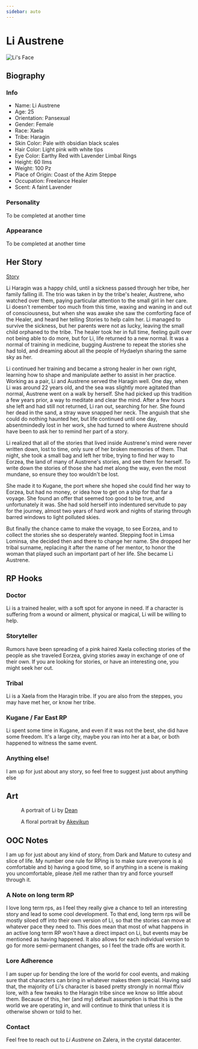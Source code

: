 ```yaml
---
sidebar: auto
---
```


# Li Austrene

![Li's Face](./liheadshot.png)

## Biography

### Info

* Name: Li Austrene
* Age: 25
* Orientation: Pansexual
* Gender: Female
* Race: Xaela
* Tribe: Haragin
* Skin Color: Pale with obsidian black scales
* Hair Color: Light pink with white tips
* Eye Color: Earthy Red with Lavender Limbal Rings
* Height: 60 Ilms
* Weight: 100 Pz
* Place of Origin: Coast of the Azim Steppe
* Occupation: Freelance Healer
* Scent: A faint Lavender

### Personality

To be completed at another time

### Appearance

To be completed at another time

## Her Story

[Story](story.md)

Li Haragin was a happy child, until a sickness passed through her tribe, her family falling ill. The trio was taken in by the tribe's healer, Austrene, who watched over them, paying particular attention to the small girl in her care. Li doesn't remember too much from this time, waxing and waning in and out of consciousness, but when she was awake she saw the comforting face of the Healer, and heard her telling Stories to help calm her. Li managed to survive the sickness, but her parents were not as lucky, leaving the small child orphaned to the tribe. The healer took her in full time, feeling guilt over not being able to do more, but for Li, life returned to a new normal. It was a normal of training in medicine, bugging Austrene to repeat the stories she had told, and dreaming about all the people of Hydaelyn sharing the same sky as her.

Li continued her training and became a strong healer in her own right, learning how to shape and manipulate aether to assist in her practice. Working as a pair, Li and Austrene served the Haragin well. One day, when Li was around 22 years old, and the sea was slightly more agitated than normal, Austrene went on a walk by herself. She had picked up this tradition a few years prior, a way to meditate and clear the mind. After a few hours she left and had still not returned, Li ran out, searching for her. She found her dead in the sand, a stray wave snapped her neck. The anguish that she could do nothing haunted her, but life continued until one day, absentmindedly lost in her work, she had turned to where Austrene should have been to ask her to remind her part of a story.

Li realized that all of the stories that lived inside Austrene's mind were never written down, lost to time, only sure of her broken memories of them. That night, she took a small bag and left her tribe, trying to find her way to Eorzea, the land of many of Austrene's stories, and see them for herself. To write down the stories of those she had met along the way, even the most mundane, so ensure they too wouldn't be lost.

She made it to Kugane, the port where she hoped she could find her way to Eorzea, but had no money, or idea how to get on a ship for that far a voyage. She found an offer that seemed too good to be true, and unfortunately it was. She had sold herself into indentured servitude to pay for the journey, almost two years of hard work and nights of staring through barred windows to light polluted skies.

But finally the chance came to make the voyage, to see Eorzea, and to collect the stories she so desperately wanted. Stepping foot in Limsa Lominsa, she decided then and there to change her name. She dropped her tribal surname, replacing it after the name of her mentor, to honor the woman that played such an important part of her life. She became Li Austrene.

## RP Hooks

### Doctor
Li is a trained healer, with a soft spot for anyone in need. If a character is suffering from a wound or ailment, physical or magical, Li will be willing to help.

### Storyteller
Rumors have been spreading of a pink haired Xaela collecting stories of the people as she traveled Eorzea, giving stories away in exchange of one of their own. If you are looking for stories, or have an interesting one, you might seek her out.

### Tribal
Li is a Xaela from the Haragin tribe. If you are also from the steppes, you may have met her, or know her tribe.

### Kugane / Far East RP
Li spent some time in Kugane, and even if it was not the best, she did have some freedom. It's a large city, maybe you ran into her at a bar, or both happened to witness the same event. 

### Anything else!
I am up for just about any story, so feel free to suggest just about anything else

## Art

<figure>
        <img src="./li_portrait.jpg" alt=""/>
        <figcaption>A portrait of Li by <a href="https://artistsnclients.com/people/Dean">Dean</a></figcaption>
</figure>

<figure>
        <img src="./floral.png" alt=""/>
        <figcaption>A floral portrait by <a href="https://akevikun.carrd.co/">Akevikun</a></figcaption>
</figure>

## OOC Notes

I am up for just about any kind of story, from Dark and Mature to cutesy and slice of life. My number one rule for RPing is to make sure everyone is a) comfortable and b) having a good time, so if anything in a scene is making you uncomfortable, please /tell me rather than try and force yourself through it.

### A Note on long term RP

I love long term rps, as I feel they really give a chance to tell an interesting story and lead to some cool development. To that end, long term rps will be mostly siloed off into their own version of Li, so that the stories can move at whatever pace they need to. This does mean that most of what happens in an active long term RP won't have a direct impact on Li, but events may be mentioned as having happened. It also allows for each individual version to go for more semi-permanent changes, so I feel the trade offs are worth it. 

### Lore Adherence

I am super up for bending the lore of the world for cool events, and making sure that characters can bring in whatever makes them special. Having said that, the majority of Li's character is based pretty strongly in normal ffxiv lore, with a few tweaks to the Haragin tribe since we know so little about them. Because of this, her (and my) default assumption is that this is the world we are operating in, and will continue to think that unless it is otherwise shown or told to her.

### Contact

Feel free to reach out to *Li Austrene* on Zalera, in the crystal datacenter. 

<!-- Li is no stranger to loss, but rather than let that keep her down, she let's the joy of the memories of the people that had been in her life inform her future.  -->